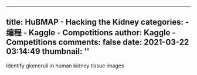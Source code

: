 
---
title: HuBMAP - Hacking the Kidney
categories: 
    - 编程
    - Kaggle - Competitions
author: Kaggle - Competitions
comments: false
date: 2021-03-22 03:14:49
thumbnail: ''
---

<div>   
Identify glomeruli in human kidney tissue images  
</div>
            